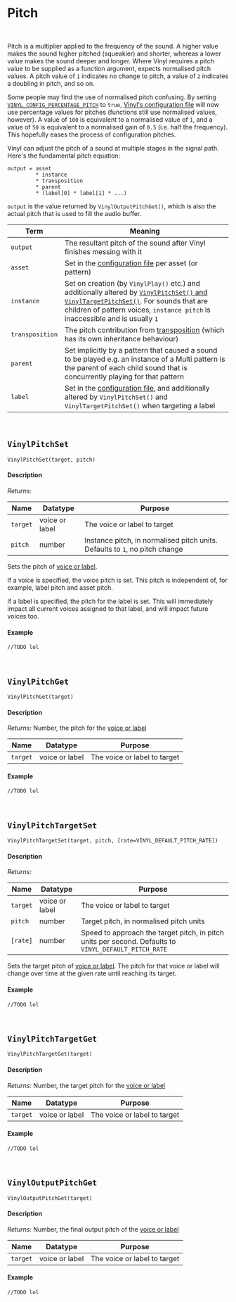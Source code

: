 # Pitch

&nbsp;

Pitch is a multiplier applied to the frequency of the sound. A higher value makes the sound higher pitched (squeakier) and shorter, whereas a lower value makes the sound deeper and longer. Where Vinyl requires a pitch value to be supplied as a function argument, expects normalised pitch values. A pitch value of `1` indicates no change to pitch, a value of `2` indicates a doubling in pitch, and so on.

Some people may find the use of normalised pitch confusing. By setting [`VINYL_CONFIG_PERCENTAGE_PITCH`](Config-Macros) to `true`, [Vinyl's configuration file](Configuration) will now use percentage values for pitches (functions still use normalised values, however). A value of `100` is equivalent to a normalised value of `1`, and a value of `50` is equivalent to a normalised gain of `0.5` (i.e. half the frequency). This hopefully eases the process of configuration pitches.

Vinyl can adjust the pitch of a sound at multiple stages in the signal path. Here's the fundamental pitch equation:

```
output = asset
         * instance
         * transposition
         * parent
         * (label[0] * label[1] * ...)
```

`output` is the value returned by `VinylOutputPitchGet()`, which is also the actual pitch that is used to fill the audio buffer.

|Term           |Meaning                                                                                                                                                                                                                       |
|---------------|------------------------------------------------------------------------------------------------------------------------------------------------------------------------------------------------------------------------------|
|`output`       |The resultant pitch of the sound after Vinyl finishes messing with it                                                                                                                                                         |
|`asset`        |Set in the [configuration file](Configuration) per asset (or pattern)                                                                                                                                                         |
|`instance`     |Set on creation (by `VinylPlay()` etc.) and additionally altered by [`VinylPitchSet()` and `VinylTargetPitchSet()`](Gain). For sounds that are children of pattern voices, `instance pitch` is inaccessible and is usually `1`|
|`transposition`|The pitch contribution from [transposition](Transposition) (which has its own inheritance behaviour)                                                                                                                          |
|`parent`       |Set implicitly by a pattern that caused a sound to be played e.g. an instance of a Multi pattern is the parent of each child sound that is concurrently playing for that pattern                                              |
|`label`        |Set in the [configuration file](Configuration), and additionally altered by `VinylPitchSet()` and `VinylTargetPitchSet()` when targeting a label                                                                              |

&nbsp;

## `VinylPitchSet`

`VinylPitchSet(target, pitch)`

<!-- tabs:start -->

#### **Description**

*Returns:*

|Name    |Datatype      |Purpose                                                                    |
|--------|--------------|---------------------------------------------------------------------------|
|`target`|voice or label|The voice or label to target                                               |
|`pitch` |number        |Instance pitch, in normalised pitch units. Defaults to `1`, no pitch change|

Sets the pitch of [voice or label](Terminology).

If a voice is specified, the voice pitch is set. This pitch is independent of, for example, label pitch and asset pitch.

If a label is specified, the pitch for the label is set. This will immediately impact all current voices assigned to that label, and will impact future voices too.

#### **Example**

```gml
//TODO lol
```

<!-- tabs:end -->

&nbsp;

## `VinylPitchGet`

`VinylPitchGet(target)`

<!-- tabs:start -->

#### **Description**

*Returns:* Number, the pitch for the [voice or label](Terminology)

|Name    |Datatype      |Purpose                     |
|--------|--------------|----------------------------|
|`target`|voice or label|The voice or label to target|

#### **Example**

```gml
//TODO lol
```

<!-- tabs:end -->

&nbsp;

## `VinylPitchTargetSet`

`VinylPitchTargetSet(target, pitch, [rate=VINYL_DEFAULT_PITCH_RATE])`

<!-- tabs:start -->

#### **Description**

*Returns:*

|Name    |Datatype      |Purpose                                                                                              |
|--------|--------------|-----------------------------------------------------------------------------------------------------|
|`target`|voice or label|The voice or label to target                                                                         |
|`pitch` |number        |Target pitch, in normalised pitch units                                                              |
|`[rate]`|number        |Speed to approach the target pitch, in pitch units per second. Defaults to `VINYL_DEFAULT_PITCH_RATE`|

Sets the target pitch of [voice or label](Terminology). The pitch for that voice or label will change over time at the given rate until reaching its target.

#### **Example**

```gml
//TODO lol
```

<!-- tabs:end -->

&nbsp;

## `VinylPitchTargetGet`

`VinylPitchTargetGet(target)`

<!-- tabs:start -->

#### **Description**

*Returns:* Number, the target pitch for the [voice or label](Terminology)

|Name    |Datatype      |Purpose                     |
|--------|--------------|----------------------------|
|`target`|voice or label|The voice or label to target|

#### **Example**

```gml
//TODO lol
```

<!-- tabs:end -->

&nbsp;

## `VinylOutputPitchGet`

`VinylOutputPitchGet(target)`

<!-- tabs:start -->

#### **Description**

*Returns:* Number, the final output pitch of the [voice or label](Terminology)

|Name    |Datatype      |Purpose                     |
|--------|--------------|----------------------------|
|`target`|voice or label|The voice or label to target|

#### **Example**

```gml
//TODO lol
```

<!-- tabs:end -->